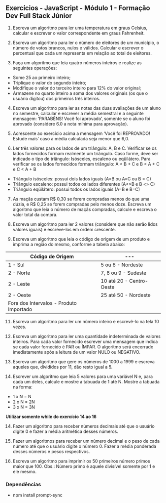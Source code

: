 ## Exercícios - JavaScript - Módulo 1 - Formação Dev Full Stack Júnior

1. Escreva um algoritmo para ler uma temperatura em graus Celsius, calcular e escrever o valor correspondente em graus Fahrenheit.

2. Escreva um algoritmo para ler o número de eleitores de um município, o número de votos brancos, nulos e válidos. Calcular e escrever o percentual que cada um representa em relação ao total de eleitores.

3. Faça um algoritmo que leia quatro números inteiros e realize as seguintes operações:
* Some 25 ao primeiro inteiro;
* Triplique o valor do segundo inteiro;
* Modifique o valor do terceiro inteiro para 12% do valor original;
* Armazene no quarto inteiro a soma dos valores originais (os que o usuário digitou) dos primeiros três inteiros.

4. Escreva um algoritmo para ler as notas das duas avaliações de um aluno no semestre, calcular e escrever a média semestral e a seguinte mensagem: ‘PARABÉNS! Você foi aprovado’, somente se o aluno foi aprovado (considere 6.0 a nota mínima para aprovação).

5. Acrescente ao exercício acima a mensagem ‘Você foi REPROVADO! Estude mais’ caso a média calculada seja menor que 6,0.

6. Ler três valores para os lados de um triângulo: A, B e C. Verificar se os lados fornecidos formam realmente um triângulo. Caso forme, deve ser indicado o tipo de triângulo: Isósceles, escaleno ou eqüilátero.
Para verificar se os lados fornecidos formam triângulo: A < B + C e B < A + C e C < A + B
* Triângulo isósceles: possui dois lados iguais (A=B ou A=C ou B = C)
* Triângulo escaleno: possui todos os lados diferentes (A<>B e B <> C)
* Triângulo eqüilátero: possui todos os lados iguais (A=B e B=C)

7. As maçãs custam R$ 0,30 se forem compradas menos do que uma dúzia, e R$ 0,25 se forem compradas pelo menos doze. Escreva um algoritmo que leia o número de maçãs compradas, calcule e escreva o valor total da compra.

8. Escreva um algoritmo para ler 2 valores (considere que não serão lidos valores iguais) e escreve-los em ordem crescente.

9. Escreva um algoritmo que leia o código de origem de um produto e imprima a região do mesmo, conforme a tabela abaixo:

| Código de Origem | --- |
| --- | --- |
| 1 - Sul | 5 ou 6 - Nordeste |
| 2 - Norte | 7, 8 ou 9 - Sudeste |
| 2 - Leste | 10 até 20 - Centro-Oeste |
| 2 - Oeste | 25 até 50 - Nordeste |
| Fora dos Intervalos - Produto Importado |

11. Escreva um algoritmo para ler um número inteiro e escrevê-lo na tela 10 vezes.

12. Escreva um algoritmo para ler uma quantidade indeterminada de valores inteiros. Para cada valor fornecido escrever uma mensagem que indica se cada valor fornecido é PAR ou ÍMPAR. O algoritmo será encerrado imediatamente após a leitura de um valor NULO ou NEGATIVO.

13. Escreva um algoritmo que gere os números de 1000 a 1999 e escreva aqueles que, divididos por 11, dão resto igual a 5.

14. Escrever um algoritmo que leia 5 valores para uma variável N e, para cada um deles, calcule e mostre a tabuada de 1 até N. Mostre a tabuada na forma:
* 1 x N = N
* 2 x N = 2N
* 3 x N = 3N

**Utilizar somente while do exercício 14 ao 16**

14. Fazer um algoritmo para receber números decimais até que o usuário digite 0 e fazer a média aritmética desses números.

15. Fazer um algoritmos para receber um número decimal e o peso de cada número até que o usuário digite o número 0. Fazer a média ponderada desses números e pesos respectivos.

16. Escreva um algoritmo para imprimir os 50 primeiros número primos maior que 100.
Obs.: Número primo é aquele divisível somente por 1 e ele mesmo.

### Dependências
* npm install prompt-sync


